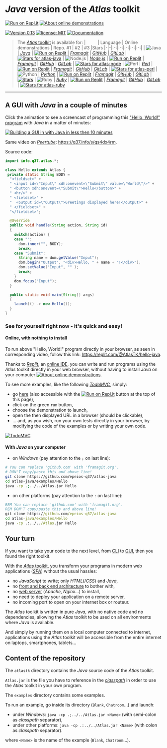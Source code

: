 # *Java* version of the *Atlas* toolkit

[![Run on Repl.it](https://q37.info/s/kpm7xhfm.png)](https://q37.info/s/3vwk3h3n)  [![About online demonstrations](https://img.shields.io/badge/about-online%20demonstrations-informational)](https://q37.info/s/sssznrb4)

[![Version 0.13](https://img.shields.io/static/v1.svg?&color=90b4ed&label=Version&message=0.13&style=for-the-badge)](http://github.com/epeios-q37/atlas-java/)
[![license: MIT](https://img.shields.io/github/license/epeios-q37/atlas-java?color=yellow&style=for-the-badge)](https://github.com/epeios-q37/atlas-java/blob/master/LICENSE)
[![Documentation](https://img.shields.io/static/v1?label=documentation&message=atlastk.org&color=ff69b4&style=for-the-badge)](https://atlastk.org)  



<!--
Si la table ci-dessous est modifiée, alors modifier également (pages du site atlastk.org) :
- la page 'Home' ;
- la page 'Online demonstrations' ;
-->

> The [*Atlas* toolkit](https://atlastk.org) is available for:
> | &nbsp;&nbsp;&nbsp;&nbsp;&nbsp;&nbsp;&nbsp;&nbsp; | Language | Online demonstrations | Repo. #1 | #2 | #3 |Stars
> |-|-|:-:|:-:|:-:|:-:|:-:|
> | ![Java](https://q37.info/s/sgb9nq7x.svg) | [*Java*](https://q37.info/s/qtnkp9w4)  | [![Run on Replit](https://q37.info/s/kpm7xhfm.png)](https://q37.info/s/3vwk3h3n) | [*Framagit*](https://framagit.org/epeios-q37/atlas-java) | [*GitHub*](https://github.com/epeios-q37/atlas-java) | [*GitLab*](https://gitlab.com/epeios-q37/atlas-java) | [![Stars for atlas-java](https://img.shields.io/github/stars/epeios-q37/atlas-java.svg?label=)](https://github.com/epeios-q37/atlas-java/stargazers)
> | ![Node.js](https://q37.info/s/b9ctj4bb.svg) | [*Node.js*](https://q37.info/s/3d7hr733) | [![Run on Replit](https://q37.info/s/kpm7xhfm.png)](https://q37.info/s/st7gccd4) | [*Framagit*](https://framagit.org/epeios-q37/atlas-node) | [*GitHub*](https://github.com/epeios-q37/atlas-node) | [*GitLab*](https://gitlab.com/epeios-q37/atlas-node) | [![Stars for atlas-node](https://img.shields.io/github/stars/epeios-q37/atlas-node.svg?label=)](https://github.com/epeios-q37/atlas-node/stargazers)
> | ![Perl](https://q37.info/s/v9qkzvhk.svg) | [*Perl*](https://q37.info/s/4nvmwjgg)  | [![Run on Replit](https://q37.info/s/kpm7xhfm.png)](https://q37.info/s/h3h34zgq) | [*Framagit*](https://framagit.org/epeios-q37/atlas-perl) | [*GitHub*](https://github.com/epeios-q37/atlas-perl) | [*GitLab*](https://gitlab.com/epeios-q37/atlas-perl) | [![Stars for atlas-perl](https://img.shields.io/github/stars/epeios-q37/atlas-perl.svg?label=)](https://github.com/epeios-q37/atlas-perl/stargazers)
> | ![Python](https://q37.info/s/t4s3p4rk.svg) | [*Python*](https://q37.info/s/pd7j9k4r)  | [![Run on Replit](https://q37.info/s/kpm7xhfm.png)](https://q37.info/s/vwpsw73v) | [*Framagit*](https://framagit.org/epeios-q37/atlas-python) | [*GitHub*](https://github.com/epeios-q37/atlas-python)  | [*GitLab*](https://gitlab.com/epeios-q37/atlas-python) | [![Stars](https://img.shields.io/github/stars/epeios-q37/atlas-python.svg?label=)](https://github.com/epeios-q37/atlas-python/stargazers)
> | ![Ruby](https://q37.info/s/ngxztq4t.svg) | [*Ruby*](https://q37.info/s/gkfj3zpz)  | [![Run on Replit](https://q37.info/s/kpm7xhfm.png)](https://q37.info/s/9thdtmjg) | [*Framagit*](https://framagit.org/epeios-q37/atlas-ruby) | [*GitHub*](https://github.com/epeios-q37/atlas-ruby) | [*GitLab*](https://gitlab.com/epeios-q37/atlas-ruby) | [![Stars for atlas-ruby](https://img.shields.io/github/stars/epeios-q37/atlas-ruby.svg?label=)](https://github.com/epeios-q37/atlas-ruby/stargazers)



---

## A GUI with *Java* in a couple of minutes

Click the animation to see a screencast of programming this ["Hello, World!" program](https://en.wikipedia.org/wiki/%22Hello,_World!%22_program) with *Java* in a matter of minutes:

[![Building a GUI in with *Java* in less then 10 minutes](https://q37.info/s/qp4z37pg.gif)](https://q37.info/s/vd9xz7jp)

Same video on [*Peertube*](https://en.wikipedia.org/wiki/PeerTube): <https://q37.info/s/qs4dx4rm>.

Source code:

```java
import info.q37.atlas.*;

class Hello extends Atlas {
 private static String BODY =
  "<fieldset>" +
  " <input id=\"Input\" xdh:onevent=\"Submit\" value=\"World\"/>" +
  " <button xdh:onevent=\"Submit\">Hello</button>" +
  " <hr/>" +
  " <fieldset>" +
  "  <output id=\"Output\">Greetings displayed here!</output>" +
  " </fieldset>" +
  "</fieldset>";

  @Override
  public void handle(String action, String id)
  {
    switch(action) {
    case "":
      dom.inner("", BODY);
      break;
    case "Submit":
      String name = dom.getValue("Input");
      dom.begin("Output", "<div>Hello, " + name + "!</div>");
      dom.setValue("Input", "" );
      break;
    }
    dom.focus("Input");
  }

  public static void main(String[] args)
  {
    launch(() -> new Hello());
  }
}
```

### See for yourself right now - it's quick and easy!

#### Online, with nothing to install

To run above "Hello, World!" program directly in your browser, as seen in corresponding video, follow this link: <https://replit.com/@AtlasTK/hello-java>.

Thanks to [*Replit*](https://q37.info/s/mxmgq3qm), an [online IDE](https://q37.info/s/zzkzbdw7), you can write and run programs using the *Atlas* toolkit directly in your web browser, without having to install *Java* on your computer [![About online demonstrations](https://img.shields.io/badge/about-online%20demonstrations-informational)](https://q37.info/s/sssznrb4).

To see more examples, like the following [*TodoMVC*](http://todomvc.com/), simply:
- go [here](https://q37.info/s/3vwk3h3n) (also accessible with the [![Run on Repl.it](https://q37.info/s/kpm7xhfm.png)](https://q37.info/s/3vwk3h3n) button at the top of this page),
- click on the green `run` button,
- choose the demonstration to launch,
- open the then displayed URL in a browser (should be clickable), 
- … and, as you wish, run your own tests directly in your browser, by modifying the code of the examples or by writing your own code.

[![TodoMVC](https://q37.info/download/TodoMVC.gif "The TodoMVC application made with the Atlas toolkit")](https://q37.info/s/3vwk3h3n)

#### With *Java* on your computer

- on *Windows* (pay attention to the `;` on last line):
```bash
# You can replace 'github.com' with 'framagit.org'.
# DON'T copy/paste this and above line!
git clone https://github.com/epeios-q37/atlas-java
cd atlas-java/examples/Hello
java -cp .;../../Atlas.jar Hello
```

- on other platforms (pay attention to the `:` on last line):
```bat
REM You can replace 'github.com' with 'framagit.org'.
REM DON'T copy/paste this and above line!
git clone https://github.com/epeios-q37/atlas-java
cd atlas-java/examples/Hello
java -cp .:../../Atlas.jar Hello
```



## Your turn

If you want to take your code to the next level, from [CLI](https://q37.info/s/cnh9nrw9) to [GUI](https://q37.info/s/hw9n3pjs), then you found the right toolkit.

With the [*Atlas* toolkit](http://atlastk.org/), you transform your programs in modern web applications ([*SPA*](https://q37.info/s/7sbmxd3j)) without the usual hassles:
- no *JavaScript* to write; only *HTML*(/*CSS*) and *Java*,
- no [front and back end architecture](https://q37.info/s/px7hhztd) to bother with,
- no [web server](https://q37.info/s/n3hpwsht) (*Apache*, *Nginx*…) to install,
- no need to deploy your application on a remote server,
- no incoming port to open on your internet box or routeur.

The *Atlas* toolkit is written in pure *Java*, with no native code and no dependencies, allowing the *Atlas* toolkit to be used on all environments where *Java* is available. 

And simply by running them on a local computer connected to internet, applications using the *Atlas* toolkit will be accessible from the entire internet on laptops, smartphones, tablets…

## Content of the repository

The `atlastk` directory contains the *Java* source code of the *Atlas* toolkit.

`Atlas.jar` is the file you have to reference in the [*classpath*](https://en.wikipedia.org/wiki/Classpath_(Java)) in order to use the *Atlas* toolkit in your own program.

The `examples` directory contains some examples.

To run an example, go inside its directory (`Blank`, `Chatroom`…) and launch:

- under *Windows*: `java -cp .;../../Atlas.jar <Name>` (with semi-colon as *classpath* separator),
- under other platforms: `java -cp .:../../Atlas.jar <Name>` (with colon as *classpath* separator).

where `<Name>` is the name of the example (`Blank`, `Chatroom`…).
